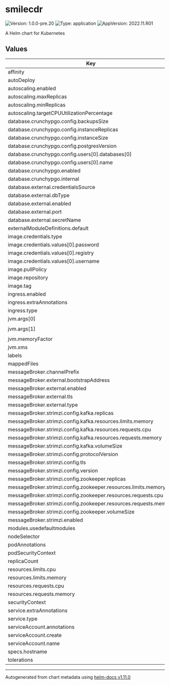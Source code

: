 # smilecdr

![Version: 1.0.0-pre.20](https://img.shields.io/badge/Version-1.0.0--pre.20-informational?style=flat-square) ![Type: application](https://img.shields.io/badge/Type-application-informational?style=flat-square) ![AppVersion: 2022.11.R01](https://img.shields.io/badge/AppVersion-2022.11.R01-informational?style=flat-square)

A Helm chart for Kubernetes

## Values

| Key | Type | Default | Description |
|-----|------|---------|-------------|
| affinity | object | `{}` |  |
| autoDeploy | bool | `true` |  |
| autoscaling.enabled | bool | `false` |  |
| autoscaling.maxReplicas | int | `4` |  |
| autoscaling.minReplicas | int | `1` |  |
| autoscaling.targetCPUUtilizationPercentage | int | `80` |  |
| database.crunchypgo.config.backupsSize | string | `"10Gi"` |  |
| database.crunchypgo.config.instanceReplicas | int | `1` |  |
| database.crunchypgo.config.instanceSize | string | `"10Gi"` |  |
| database.crunchypgo.config.postgresVersion | int | `14` |  |
| database.crunchypgo.config.users[0].databases[0] | string | `"smilecdr"` |  |
| database.crunchypgo.config.users[0].name | string | `"smilecdr"` |  |
| database.crunchypgo.enabled | bool | `true` |  |
| database.crunchypgo.internal | bool | `false` |  |
| database.external.credentialsSource | string | `"k8s"` |  |
| database.external.dbType | string | `"postgres"` |  |
| database.external.enabled | bool | `false` |  |
| database.external.port | int | `5432` |  |
| database.external.secretName | string | `"changeme"` |  |
| externalModuleDefinitions.default | string | `"default-modules.yaml"` |  |
| image.credentials.type | string | `"values"` |  |
| image.credentials.values[0].password | string | `"pass"` |  |
| image.credentials.values[0].registry | string | `"docker.com"` |  |
| image.credentials.values[0].username | string | `"user"` |  |
| image.pullPolicy | string | `"IfNotPresent"` |  |
| image.repository | string | `"docker.smilecdr.com/smilecdr"` |  |
| image.tag | string | `""` |  |
| ingress.enabled | bool | `true` |  |
| ingress.extraAnnotations | object | `{}` |  |
| ingress.type | string | `"nginx-ingress"` |  |
| jvm.args[0] | string | `"-Dsun.net.inetaddr.ttl=60"` |  |
| jvm.args[1] | string | `"-Djava.security.egd=file:/dev/./urandom"` |  |
| jvm.memoryFactor | int | `1` |  |
| jvm.xms | bool | `true` |  |
| labels | object | `{}` |  |
| mappedFiles | object | `{}` |  |
| messageBroker.channelPrefix | string | `"SCDR-ENV-"` |  |
| messageBroker.external.bootstrapAddress | string | `"kafka-example.local"` |  |
| messageBroker.external.enabled | bool | `false` |  |
| messageBroker.external.tls | bool | `true` |  |
| messageBroker.external.type | string | `"kafka"` |  |
| messageBroker.strimzi.config.kafka.replicas | int | `3` |  |
| messageBroker.strimzi.config.kafka.resources.limits.memory | string | `"1Gi"` |  |
| messageBroker.strimzi.config.kafka.resources.requests.cpu | string | `"0.5"` |  |
| messageBroker.strimzi.config.kafka.resources.requests.memory | string | `"1Gi"` |  |
| messageBroker.strimzi.config.kafka.volumeSize | string | `"10Gi"` |  |
| messageBroker.strimzi.config.protocolVersion | string | `"3.3"` |  |
| messageBroker.strimzi.config.tls | bool | `true` |  |
| messageBroker.strimzi.config.version | string | `"3.3.1"` |  |
| messageBroker.strimzi.config.zookeeper.replicas | int | `3` |  |
| messageBroker.strimzi.config.zookeeper.resources.limits.memory | string | `"512Mi"` |  |
| messageBroker.strimzi.config.zookeeper.resources.requests.cpu | float | `0.5` |  |
| messageBroker.strimzi.config.zookeeper.resources.requests.memory | string | `"512Mi"` |  |
| messageBroker.strimzi.config.zookeeper.volumeSize | string | `"10Gi"` |  |
| messageBroker.strimzi.enabled | bool | `false` |  |
| modules.usedefaultmodules | bool | `true` |  |
| nodeSelector | object | `{}` |  |
| podAnnotations | object | `{}` |  |
| podSecurityContext | object | `{}` |  |
| replicaCount | int | `1` |  |
| resources.limits.cpu | string | `"2"` |  |
| resources.limits.memory | string | `"4Gi"` |  |
| resources.requests.cpu | string | `"1"` |  |
| resources.requests.memory | string | `"2Gi"` |  |
| securityContext | object | `{}` |  |
| service.extraAnnotations | object | `{}` |  |
| service.type | string | `"ClusterIP"` |  |
| serviceAccount.annotations | object | `{}` |  |
| serviceAccount.create | bool | `false` |  |
| serviceAccount.name | string | `""` |  |
| specs.hostname | string | `"smilecdr-example.local"` |  |
| tolerations | list | `[]` |  |

----------------------------------------------
Autogenerated from chart metadata using [helm-docs v1.11.0](https://github.com/norwoodj/helm-docs/releases/v1.11.0)
